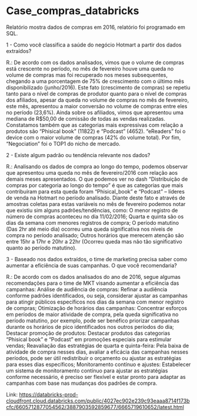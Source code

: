 # Case_compras_databricks
Relatório mostra dados de compras em 2016, relatório foi programado em SQL.

1 - Como você classifica a saúde do negócio Hotmart a partir dos dados extraídos?

R.: De acordo com os dados analisados, vimos que o volume de compras está crescente no período, no mês de fevereiro houve uma queda no volume de compras mas foi recuperado nos meses subsequentes, chegando a uma porcentagem de 75% de crescimento com o último mês disponibilizado (junho/2016). Este fato (crescimento de compras) se repetiu tanto para o nível de compras de produtor quanto para o nível de compras dos afiliados, apesar da queda no volume de compras no mês de fevereiro, este mês, apresentou a maior conversão no volume de compras entre eles no período (23,6%). Ainda sobre os afiliados, vimos que apresentou uma mediana de R$50,00 de comissão de todas as vendas realizadas.
Constatamos também que as categorias mais expressivas com relação a produtos são “Phisical book” (11822) e “Podcast” (4652).
“eReaders” foi o device com o maior volume de compras (42% do volume total).
Por fim, “Negociation” foi o TOP1 do nicho de mercado.

2 - Existe algum padrão ou tendência relevante nos dados?

R.: Analisando os dados de compra ao longo do tempo, podemos observar que apresentou uma queda no mês de fevereiro/2016 com relação aos demais meses apresentados. O que podemos ver no dash “Distribuição de compras por categoria ao longo do tempo” é que as categorias que mais contribuíram para esta queda foram “Phisical_book” e “Podcast” – líderes de venda na Hotmart no período analisado.
Diante deste fato e através de amostras coletas para estas variáveis no mês de fevereiro podemos notar que existiu sim alguns padrões/tendências, como:
O menor registro de número de compras aconteceu no dia 11/02/2016;
Quarta e quinta são os dias da semana com menores registros de compra;
O período matutino (Das 2hr até meio dia) ocorreu uma queda significativa nos níveis de compra no período analisado; Outros horários que merecem atenção são entre 15hr a 17hr e 20hr a 22hr (Ocorreu queda mas não tão significativo quanto ao período matutino).

3 - Baseado nos dados extraídos, o time de marketing precisa saber como aumentar a eficiência de suas campanhas. O que você recomendaria? 

R.: De acordo com os dados analisados do ano de 2016, segue algumas recomendações para o time de MKT visando aumentar a eficiência das campanhas:
Análise de audiência de compras: Refinar a audiência conforme padrões identificados, ou seja, considerar ajustar as campanhas para atingir públicos específicos nos dias da semana com menor registro de compras;
Otimização de horários das campanhas: Concentrar esforços em períodos de maior atividade de compra, pela queda significativa no período matutino, por exemplo, pode ser benéfico priorizar campanhas durante os horários de pico identificados nos outros períodos do dia;
Destacar promoção de produtos: Destacar produtos das categorias “Phisical book” e “Podcast” em promoções especiais para estimular vendas;
Reavaliação das estratégias de quarta e quinta-feira: Pela baixa de atividade de compra nesses dias, avaliar a eficácia das campanhas nesses períodos, pode ser útil redistribuir o orçamento ou ajustar as estratégias para esses dias específicos;
Monitoramento contínuo e ajustes: Estabelecer um sistema de monitoramento contínuo para ajustar as estratégias conforme necessário, é preciso ser flexível e estar pronto para adaptar as campanhas com base nas mudanças dos padrões de compra.

Link: https://databricks-prod-cloudfront.cloud.databricks.com/public/4027ec902e239c93eaaa8714f173bcfc/6605712877054562/3887903592859677/6665719610652/latest.html
